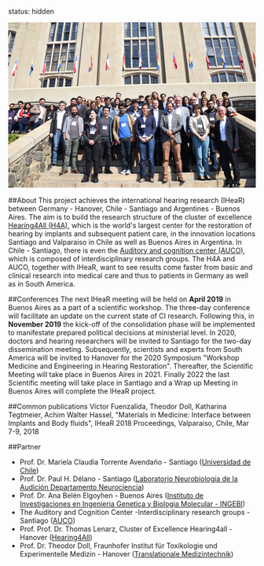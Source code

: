 status: hidden 

![meetingphoto](ihearmeeting.png)

##About
This project achieves the international hearing research (IHeaR) between Germany - Hanover, Chile - Santiago and Argentines - Buenos Aires. The aim is to build the research structure of the cluster of excellence [Hearing4All (H4A)](http://hearing4all.eu/EN/), which is the world's largest center for the restoration of hearing by implants and subsequent patient care, in the innovation locations Santiago and Valparaiso in Chile as well as Buenos Aires in Argentina. In Chile - Santiago, there is even the [Auditory and cognition center (AUCO)](http://www.auco.cl/), which is composed of interdisciplinary research groups. The H4A and AUCO, together with IHeaR, want to see results come faster from basic and clinical research into medical care and thus to patients in Germany as well as in South America.


##Conferences
The next IHeaR meeting will be held on **April 2019** in Buenos Aires as a part of a scientific workshop. The three-day conference will facilitate an update on the current state of CI research. Following this, in **November 2019** the kick-off of the consolidation phase will be implemented to manifestate prepared political decisions at ministerial level. In 2020, doctors and hearing researchers will be invited to Santiago for the two-day dissemination meeting. Subsequently, scientists and experts from South America will be invited to Hanover for the 2020 Symposium "Workshop Medicine and Engineering in Hearing Restoration". Thereafter,  the Scientific Meeting will take place in Buenos Aires in 2021. Finally 2022 the last Scientific meeting will take place in Santiago and a Wrap up Meeting in Buenos Aires will complete the IHeaR project.

##Common publications
Víctor Fuenzalida, Theodor Doll, Katharina Tegtmeier, Achim Walter Hassel, "Materials in Medicine: Interface between Implants and Body fluids", IHeaR 2018 Proceedings, Valparaiso, Chile, Mar 7-9, 2018


##Partner
* Prof. Dr. Mariela Claudia Torrente Avendaño - Santiago ([Universidad de Chile](http://www.uchile.cl/))
* Prof. Dr. Paul H. Délano - Santiago ([Laboratorio Neurobiología de la Audición Departamento Neurociencia](http://www.audicion.cl/))
* Prof. Dr. Ana Belén Elgoyhen - Buenos Aires ([Instituto de Investigaciones en Ingenieria Genetica y Biologia Molecular - INGEBI](http://ingebi-conicet.gov.ar/es_fisiologia-y-genetica-de-la-audicion/))
* The Auditory and Cognition Center -Interdisciplinary research groups - Santiago ([AUCO](http://www.auco.cl/))
* Prof. Prof. Dr. Thomas Lenarz, Cluster of Excellence Hearing4all - Hanover ([Hearing4All](http://hearing4all.eu/EN/))
* Prof. Dr. Theodor Doll, Fraunhofer Institut für Toxikologie und Experimentelle Medizin - Hanover 
([Translationale Medizintechnik](https://www.item.fraunhofer.de/de/angebot/medizintechnik.html/))

